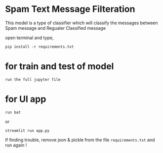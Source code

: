 # Spam Text Message Filteration
This model is a type of classifier which will classify the messages between Spam message and Regualer Classified message

open terminal and type,
```
pip install -r requirements.txt
```

# for train and test of model

```
run the full jupyter file
```

# for UI app
```
run bat
```

or

```
streamlit run app.py
```
If finding trouble, remove json & pickle from the file ```requirements.txt``` and run again !
